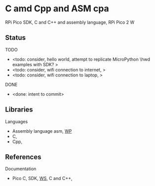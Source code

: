 # C amd Cpp and ASM cpa 

RPi Pico SDK, C and C++ and assembly language, RPi Pico 2 W 

## Status

TODO
* <todo: consider, hello world, attempt to replicate MicroPython \hwd examples with SDK? >
* <todo: consider, wifi connection to internet, >
* <todo: consider, wifi connection to laptop, >

DONE
* <done: intent to commit>

## Libraries

Languages
* Assembly language asm, [WP](https://en.wikipedia.org/wiki/Assembly_language) 
* C, 
* Cpp, 

## References

Documentation
* Pico C, SDK, [WS](https://www.raspberrypi.com/documentation/pico-sdk/), C and C++, 